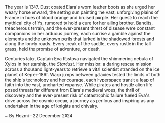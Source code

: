 
The year is 1347.  Dust coated Elara's worn leather boots as she urged her weary horse onward, the setting sun painting the vast, unforgiving plains of France in hues of blood orange and bruised purple.  Her quest: to reach the mythical city of Ys, rumored to hold a cure for her ailing brother.  Bandits, treacherous terrain, and the ever-present threat of disease were constant companions on her arduous journey, each sunrise a gamble against the elements and the unknown perils that lurked in the shadowed forests and along the lonely roads.  Every creak of the saddle, every rustle in the tall grass, held the promise of adventure, or death.

Centuries later, Captain Eva Rostova navigated the shimmering nebula of Xylos in her starship, the *Stardust*.  Her mission: a daring rescue mission across a thousand light-years to retrieve a vital scientist stranded on the ice planet of Kepler-186f.  Warp jumps between galaxies tested the limits of both the ship's technology and her courage, each hyperspace transit a leap of faith into the vast, uncharted expanse.  While pirates and hostile alien life posed threats far different from Elara's medieval woes, the thrill of discovery and the ever-present risk of catastrophic failure fueled Eva's drive across the cosmic ocean, a journey as perilous and inspiring as any undertaken in the age of knights and chivalry.

~ By Hozmi - 22 December 2024
